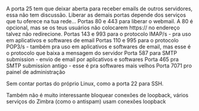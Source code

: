 A porta 25 tem que deixar aberta para receber emails de outros servidores, essa não tem discussão.
Liberar as demais portas depende dos serviços que tu oferece na tua rede...
Portas 80 e 443 para liberar o webmail. A 80 é opcional, mas se os teus usuários não colocarem https:// no endereço talvez não redirecione.
Portas 143 e 993 para o protocolo IMAP/s - pra uso em aplicativos e softwares de email
Portas 110 e 995 para o protocolo POP3/s - também pra uso em aplicativos e softwares de email, mas esse é o protocolo que baixa a mensagem do servidor
Porta 587 para SMTP submission - envio de email por aplicativos e softwares
Porta 465 pra SMTP submission antigo - esse é pra softwares mais velhos
Porta 7071 pro painel de administração

Sem contar portas do próprio Linux, como a porta 22 para SSH.

Também não é muito interessante bloquear conexões de loopback, vários serviços do Zimbra (como o antispam) usam conexões loopback

